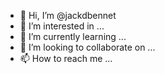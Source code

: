 - 👋 Hi, I’m @jackdbennet
- 👀 I’m interested in ...
- 🌱 I’m currently learning ...
- 💞️ I’m looking to collaborate on ...
- 📫 How to reach me ...

<!---
jackdbennet/jackdbennet is a ✨ special ✨ repository because its `README.md` (this file) appears on your GitHub profile.
You can click the Preview link to take a look at your changes.
--->

